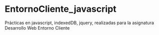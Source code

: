 # EntornoCliente_javascript

Prácticas en javascript, indexedDB, jquery, realizadas para la asignatura Desarrollo Web Entorno Cliente